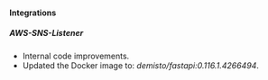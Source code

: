 
#### Integrations

##### AWS-SNS-Listener

- Internal code improvements.
- Updated the Docker image to: *demisto/fastapi:0.116.1.4266494*.
